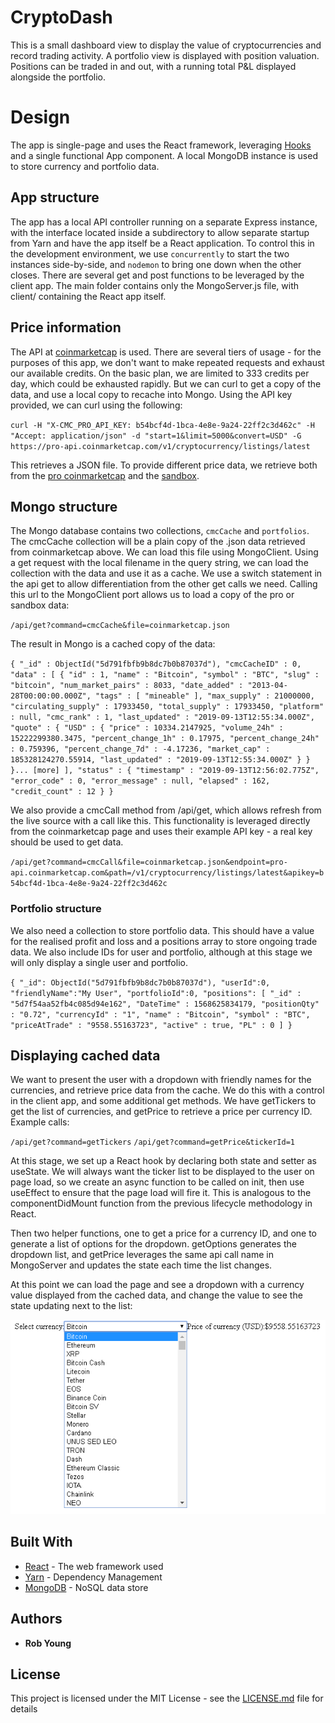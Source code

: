 # CryptoDash

This is a small dashboard view to display the value of cryptocurrencies and record trading activity.  A portfolio view is displayed with position valuation.  Positions can be traded in and out, with a running total P&L displayed alongside the portfolio.

# Design

The app is single-page and uses the React framework, leveraging [Hooks](https://reactjs.org/docs/hooks-overview.html) and a single functional App component.  A local MongoDB instance is used to store currency and portfolio data.

## App structure

The app has a local API controller running on a separate Express instance, with the interface located inside a subdirectory to allow separate startup from Yarn and have the app itself be a React application.  To control this in the development environment, we use `concurrently` to start the two instances side-by-side, and `nodemon` to bring one down when the other closes.  There are several get and post functions to be leveraged by the client app.  The main folder contains only the MongoServer.js file, with client/ containing the React app itself.

## Price information

The API at [coinmarketcap](https://www.coinmarketcap.com) is used.  There are several tiers of usage - for the purposes of this app, we don't want to make repeated requests and exhaust our available credits.  On the basic plan, we are limited to 333 credits per day, which could be exhausted rapidly.  But we can curl to get a copy of the data, and use a local copy to recache into Mongo.  Using the API key provided, we can curl using the following:

`curl -H "X-CMC_PRO_API_KEY: b54bcf4d-1bca-4e8e-9a24-22ff2c3d462c" -H "Accept: application/json" -d "start=1&limit=5000&convert=USD" -G https://pro-api.coinmarketcap.com/v1/cryptocurrency/listings/latest`

This retrieves a JSON file.  To provide different price data, we retrieve both from the [pro coinmarketcap](https://pro.coinmarketcap.com) and the [sandbox](https://sandbox.coinmarketcap.com/).

## Mongo structure

The Mongo database contains two collections, `cmcCache` and `portfolios`.  The cmcCache collection will be a plain copy of the .json data retrieved from coinmarketcap above.  We can load this file using MongoClient.  Using a get request with the local filename in the query string, we can load the collection with the data and use it as a cache.  We use a switch statement in the api get to allow differentiation from the other get calls we need.  Calling this url to the MongoClient port allows us to load a copy of the pro or sandbox data:

`/api/get?command=cmcCache&file=coinmarketcap.json`

The result in Mongo is a cached copy of the data:

`{
        "_id" : ObjectId("5d791fbfb9b8dc7b0b87037d"),
        "cmcCacheID" : 0,
        "data" : [
                {
                        "id" : 1,
                        "name" : "Bitcoin",
                        "symbol" : "BTC",
                        "slug" : "bitcoin",
                        "num_market_pairs" : 8033,
                        "date_added" : "2013-04-28T00:00:00.000Z",
                        "tags" : [
                                "mineable"
                        ],
                        "max_supply" : 21000000,
                        "circulating_supply" : 17933450,
                        "total_supply" : 17933450,
                        "platform" : null,
                        "cmc_rank" : 1,
                        "last_updated" : "2019-09-13T12:55:34.000Z",
                        "quote" : {
                                "USD" : {
                                        "price" : 10334.2147925,
                                        "volume_24h" : 15222299380.3475,
                                        "percent_change_1h" : 0.17975,
                                        "percent_change_24h" : 0.759396,
                                        "percent_change_7d" : -4.17236,
                                        "market_cap" : 185328124270.55914,
                                        "last_updated" : "2019-09-13T12:55:34.000Z"
                                }
                        }
                }... [more]
        ],
        "status" : {
                "timestamp" : "2019-09-13T12:56:02.775Z",
                "error_code" : 0,
                "error_message" : null,
                "elapsed" : 162,
                "credit_count" : 12
        }
}`

We also provide a cmcCall method from /api/get, which allows refresh from the live source with a call like this.  This functionality is leveraged directly from the coinmarketcap page and uses their example API key - a real key should be used to get data.

`/api/get?command=cmcCall&file=coinmarketcap.json&endpoint=pro-api.coinmarketcap.com&path=/v1/cryptocurrency/listings/latest&apikey=b54bcf4d-1bca-4e8e-9a24-22ff2c3d462c`

### Portfolio structure

We also need a collection to store portfolio data. This should have a value for the realised profit and loss and a positions array to store ongoing trade data.  We also include IDs for user and portfolio, although at this stage we will only display a single user and portfolio.

`{
  "_id": ObjectId("5d791fbfb9b8dc7b0b87037d"),
  "userId":0,
  "friendlyName":"My User",
  "portfolioId":0,
  "positions": [
   "_id" : "5d7f54aa52fb4c085d94e162",
    "DateTime" : 1568625834179,
    "positionQty" : "0.72",
    "currencyId" : "1",
    "name" : "Bitcoin",
    "symbol" : "BTC",
    "priceAtTrade" : "9558.55163723",
    "active" : true,
    "PL" : 0
  ]
}`

## Displaying cached data

We want to present the user with a dropdown with friendly names for the currencies, and retrieve price data from the cache.  We do this with a control in the client app, and some additional get methods.  We have getTickers to get the list of currencies, and getPrice to retrieve a price per currency ID.  Example calls:

`/api/get?command=getTickers`
`/api/get?command=getPrice&tickerId=1`

At this stage, we set up a React hook by declaring both state and setter as useState.  We will always want the ticker list to be displayed to the user on page load, so we create an async function to be called on init, then use useEffect to ensure that the page load will fire it.  This is analogous to the componentDidMount function from the previous lifecycle methodology in React.

Then two helper functions, one to get a price for a currency ID, and one to generate a list of options for the dropdown.  getOptions generates the dropdown list, and getPrice leverages the same api call name in MongoServer and updates the state each time the list changes.

At this point we can load the page and see a dropdown with a currency value displayed from the cached data, and change the value to see the state updating next to the list:

![alt text](https://github.com/rob-roeburn/cryptodash/blob/master/client/public/tickerlist.png "Ticker List")


## Built With

* [React](https://reactjs.org/) - The web framework used
* [Yarn](https://yarnpkg.com/) - Dependency Management
* [MongoDB](https://www.mongodb.com/) - NoSQL data store

## Authors

* **Rob Young**

## License

This project is licensed under the MIT License - see the [LICENSE.md](LICENSE.md) file for details
